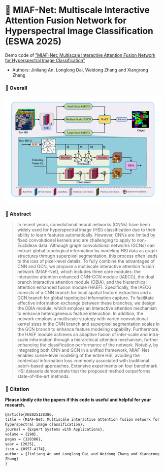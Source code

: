 # 📖 MIAF-Net: Multiscale Interactive Attention Fusion Network for Hyperspectral Image Classification (ESWA 2025)

Demo code of ["MIAF-Net: Multiscale Interactive Attention Fusion Network for Hyperspectral Image Classification"](https://www.sciencedirect.com/science/article/abs/pii/S0957417425020056)

- Authors: Jinliang An, Longlong Dai, Weidong Zhang and Xiangrong Zhang

### 🧩 Overall
<div align=center>
<img src="MIAF.png" width="700px">
</div>

### 🌱 Abstract
>In recent years, convolutional neural networks (CNNs) have been widely used for hyperspectral image (HSI) classification due to their ability to learn features automatically. However, CNNs are limited by fixed convolutional kernels and are challenging to apply to non-Euclidean data. Although graph convolutional networks (GCNs) can extract global topological information by modeling HSI data as graph structures through superpixel segmentation, this process often leads to the loss of pixel-level details. To fully combine the advantages of CNN and GCN, we propose a multiscale interactive attention fusion network (MIAF-Net), which includes three core modules: the interactive attention enhanced CNN-GCN module (IAECG), the dual branch interactive attention module (DBIA), and the hierarchical attention enhanced fusion module (HAEF). Specifically, the IAECG consists of a CNN branch for local spatial feature extraction and a GCN branch for global topological information capture. To facilitate effective information exchange between these branches, we design the DBIA module, which employs an interactive attention mechanism to enhance heterogeneous feature interaction. In addition, the network employs a multiscale strategy with varied convolutional kernel sizes in the CNN branch and superpixel segmentation scales in the GCN branch to enhance feature modeling capability. Furthermore, the HAEF module achieves an adaptive fusion of inter-scale and intra-scale information through a hierarchical attention mechanism, further enhancing the classification performance of the network. Notably, by integrating both CNN and GCN in a unified framework, MIAF-Net enables scene-level modeling of the entire HSI, avoiding the contextual information loss commonly associated with traditional patch-based approaches. Extensive experiments on four benchmark HSI datasets demonstrate that the proposed method outperforms state-of-the-art methods.


### 🥰 Citation	

**Please kindly cite the papers if this code is useful and helpful for your research.**
```
@article{AN2025128386,
title = {MIAF-Net: Multiscale interactive attention fusion network for hyperspectral image classification},
journal = {Expert Systems with Applications},
volume = {290},
pages = {128386},
year = {2025},
issn = {0957-4174},
author = {Jinliang An and Longlong Dai and Weidong Zhang and Xiangrong Zhang}
}
```
